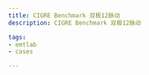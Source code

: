 ```yaml
---
title: CIGRE Benchmark 双极12脉动
description: CIGRE Benchmark 双极12脉动

tags:
- emtlab
- cases

---
```


<!-- import DocCardList from '@theme/DocCardList';

<DocCardList /> -->